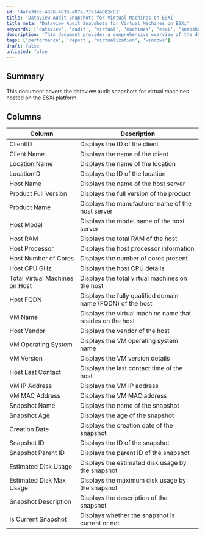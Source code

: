 ```yaml
---
id: '4afe3dcb-4326-4833-a87a-77a14a882c81'
title: 'Dataview Audit Snapshots for Virtual Machines on ESXi'
title_meta: 'Dataview Audit Snapshots for Virtual Machines on ESXi'
keywords: ['dataview', 'audit', 'virtual', 'machines', 'esxi', 'snapshot']
description: 'This document provides a comprehensive overview of the dataview audit snapshots for virtual machines hosted on the ESXi platform, detailing the relevant columns and their descriptions for effective management and monitoring.'
tags: ['performance', 'report', 'virtualization', 'windows']
draft: false
unlisted: false
---
```


## Summary

This document covers the dataview audit snapshots for virtual machines hosted on the ESXi platform.

## Columns

| Column                          | Description                                            |
|---------------------------------|--------------------------------------------------------|
| ClientID                        | Displays the ID of the client                          |
| Client Name                     | Displays the name of the client                        |
| Location Name                   | Displays the name of the location                      |
| LocationID                      | Displays the ID of the location                        |
| Host Name                       | Displays the name of the host server                   |
| Product Full Version            | Displays the full version of the product               |
| Product Name                    | Displays the manufacturer name of the host server      |
| Host Model                      | Displays the model name of the host server             |
| Host RAM                        | Displays the total RAM of the host                     |
| Host Processor                  | Displays the host processor information                 |
| Host Number of Cores            | Displays the number of cores present                   |
| Host CPU GHz                    | Displays the host CPU details                           |
| Total Virtual Machines on Host   | Displays the total virtual machines on the host        |
| Host FQDN                      | Displays the fully qualified domain name (FQDN) of the host |
| VM Name                         | Displays the virtual machine name that resides on the host |
| Host Vendor                     | Displays the vendor of the host                        |
| VM Operating System             | Displays the VM operating system name                  |
| VM Version                      | Displays the VM version details                        |
| Host Last Contact               | Displays the last contact time of the host             |
| VM IP Address                   | Displays the VM IP address                             |
| VM MAC Address                  | Displays the VM MAC address                            |
| Snapshot Name                   | Displays the name of the snapshot                      |
| Snapshot Age                    | Displays the age of the snapshot                       |
| Creation Date                   | Displays the creation date of the snapshot             |
| Snapshot ID                     | Displays the ID of the snapshot                        |
| Snapshot Parent ID              | Displays the parent ID of the snapshot                 |
| Estimated Disk Usage            | Displays the estimated disk usage by the snapshot      |
| Estimated Disk Max Usage        | Displays the maximum disk usage by the snapshot        |
| Snapshot Description             | Displays the description of the snapshot               |
| Is Current Snapshot             | Displays whether the snapshot is current or not        |
